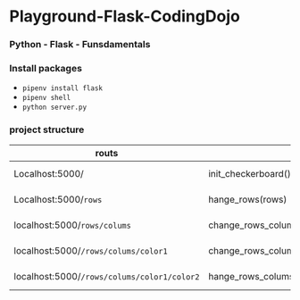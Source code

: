 # Playground-Flask-CodingDojo
### Python - Flask - Funsdamentals
### Install packages 
* ```pipenv install flask```
* ```pipenv shell```
* ```python server.py```
### project structure
| routs | Funtions | return |
|---|---|---|
| Localhost:5000/ | init_checkerboard() | render_template("index.html",number_rows=8, number_colums=8,color1="black",color2="red") |
| Localhost:5000/```rows``` | hange_rows(rows) | render_template("index.html",number_rows=rows, number_colums=8,color1="black",color2="red") |
| localhost:5000/```rows/colums``` | change_rows_colums(rows,colums) | render_template("index.html",number_rows=rows, number_colums=colums,color1="black",color2="red") |
| localhost:5000/```/rows/colums/color1``` | change_rows_colums_color(rows,colums,color1) | render_template("index.html",number_rows=rows, number_colums=colums,color1=color1,color2="red") |
| localhost:5000/```/rows/colums/color1/color2``` | hange_rows_colums_colors(rows,colums,color1,color2) | render_template("index.html",number_rows=rows, number_colums=colums,color1=color1,color2=color2) |
